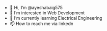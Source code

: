 - 👋 Hi, I’m @ayeshabaig575
- 👀 I’m interested in Web Development
- 🌱 I’m currently learning Electrical Engineering
- 📫 How to reach me via linkedn

<!---
ayeshabaig575/ayeshabaig575 is a ✨ special ✨ repository because its `README.md` (this file) appears on your GitHub profile.
You can click the Preview link to take a look at your changes.
--->
